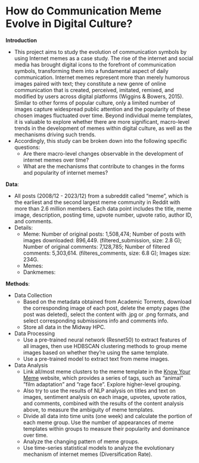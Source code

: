 # How do Communication Meme Evolve in Digital Culture?  

**Introduction**
* This project aims to study the evolution of communication symbols by using Internet memes as a case study. The rise of the internet and social media has brought digital icons to the forefront of communication symbols, transforming them into a fundamental aspect of daily communication. Internet memes represent more than merely humorous images paired with text; they constitute a new genre of online communication that is created, perceived, imitated, remixed, and modified by users across digital platforms (Wiggins & Bowers, 2015). Similar to other forms of popular culture, only a limited number of images capture widespread public attention and the popularity of these chosen images fluctuated over time. Beyond individual meme templates, it is valuable to explore whether there are more significant, macro-level trends in the development of memes within digital culture, as well as the mechanisms driving such trends.  
* Accordingly, this study can be broken down into the following specific questions:
  * Are there macro-level changes observable in the development of internet memes over time?
  * What are the mechanisms that contribute to changes in the forms and popularity of internet memes?     


**Data**:    
  * All posts (2008/12 - 2023/12) from a subreddit called “meme”, which is the earliest and the second largest meme community in Reddit with more than 2.6 million members. Each data point includes the title, meme image, description, posting time, upvote number, upvote ratio, author ID, and comments.
  * Details:
    * Meme: Number of original posts: 1,508,474; Number of posts with images downloaded: 896,449. (filtered_submission, size: 2.8 G); Number of original comments: 7,128,785; Number of filtered comments: 5,303,614. (filteres_comments, size: 6.8 G); Images size: 234G.
    * Memes:
    * Dankmemes: 
   

   
**Methods**:  
  * Data Collection  
    * Based on the metadata obtained from Academic Torrents, download the corresponding image of each post, delete the empty pages (the post was deleted), select the content with .jpg or .png formats, and select corresponding submissions info and comments info.
    * Store all data in the Midway HPC.
  * Data Processing
    * Use a pre-trained neural network (Resnet50) to extract features of all images, then use HDBSCAN clustering methods to group meme images based on whether they’re using the same template.
    * Use a pre-trained model to extract text from meme images.
  * Data Analysis
    * Link all/most meme clusters to the meme template in the [Know Your Meme](https://knowyourmeme.com/) website, which provides a series of tags, such as “animal” ”film
adaptation” and “rage face”. Explore higher-level grouping.
    * Also try to use the results of NLP analysis on titles and text on images, sentiment analysis on each image, upvotes, upvote ratios, and comments, combined with the results of the content analysis above, to measure the ambiguity of meme templates.
    * Divide all data into time units (one week) and calculate the portion of each meme group. Use the number of appearances of meme templates within groups to measure their popularity and dominance over time.
    * Analyze the changing pattern of meme groups.
    * Use time-series statistical models to analyze the evolutionary mechanism of internet memes (Diversification Rate).
